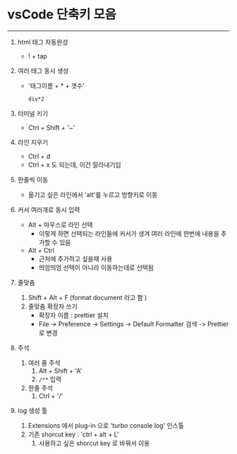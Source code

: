 # vsCode 단축키 모음 

---

1. html 태그 자동완성

   - \! + tap

2. 여러 태그 동시 생성

   - '태그이름 + * + 갯수'

     ```html
     div*2
     ```

3. 터미널 키기

   - Ctrl + Shift +  '~'

4. 라인 지우기 

   - Ctrl + d
   - Ctrl + x 도 되는데, 이건 잘라내기임 

5. 한줄씩 이동 

   - 옮기고 싶은 라인에서 'alt'를 누르고 방향키로 이동 

6. 커서 여러개로 동시 입력 

   - Alt + 마우스로 라인 선택 
     - 이렇게 하면 선택되는 라인들에 커서가 생겨 여러 라인에 한번에 내용을 추가할 수 있음 
   - Alt + Ctrl 
     - 근처에 추가하고 싶을때 사용
     - 띄엄띄엄 선택이 아니라 이동하는데로 선택됨 

7. 줄맞춤 

   1. Shift + Alt + F (format document 라고 함 ) 
   2. 줄맞춤 확장자 쓰기 
      - 확장자 이름 : prettier 설치 
      - File -> Preference -> Settings -> Default Formatter 검색 -> Prettier 로 변경 

8. 주석

   1. 여러 줄 주석 
      1. Alt + Shift + 'A'
      2. `/**` 입력 
   2. 한줄 주석 
      1. Ctrl + '/'

9. log 생성 툴

   1. Extensions 에서 plug-in 으로 'turbo console log' 인스톨
   2. 기존 shorcut key : 'ctrl + alt + L'
      1. 사용하고 싶은 shorcut key 로 바꿔서 이용 
